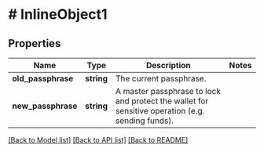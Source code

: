 # # InlineObject1

## Properties

Name | Type | Description | Notes
------------ | ------------- | ------------- | -------------
**old_passphrase** | **string** | The current passphrase. | 
**new_passphrase** | **string** | A master passphrase to lock and protect the wallet for sensitive operation (e.g. sending funds). | 

[[Back to Model list]](../../README.md#documentation-for-models) [[Back to API list]](../../README.md#documentation-for-api-endpoints) [[Back to README]](../../README.md)


